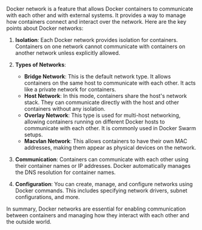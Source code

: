 Docker network is a feature that allows Docker containers to communicate with each other and with external systems. It provides a way to manage how containers connect and interact over the network. Here are the key points about Docker networks:

1. **Isolation**: Each Docker network provides isolation for containers. Containers on one network cannot communicate with containers on another network unless explicitly allowed.

2. **Types of Networks**:
   - **Bridge Network**: This is the default network type. It allows containers on the same host to communicate with each other. It acts like a private network for containers.
   - **Host Network**: In this mode, containers share the host's network stack. They can communicate directly with the host and other containers without any isolation.
   - **Overlay Network**: This type is used for multi-host networking, allowing containers running on different Docker hosts to communicate with each other. It is commonly used in Docker Swarm setups.
   - **Macvlan Network**: This allows containers to have their own MAC addresses, making them appear as physical devices on the network.

3. **Communication**: Containers can communicate with each other using their container names or IP addresses. Docker automatically manages the DNS resolution for container names.

4. **Configuration**: You can create, manage, and configure networks using Docker commands. This includes specifying network drivers, subnet configurations, and more.

In summary, Docker networks are essential for enabling communication between containers and managing how they interact with each other and the outside world.
